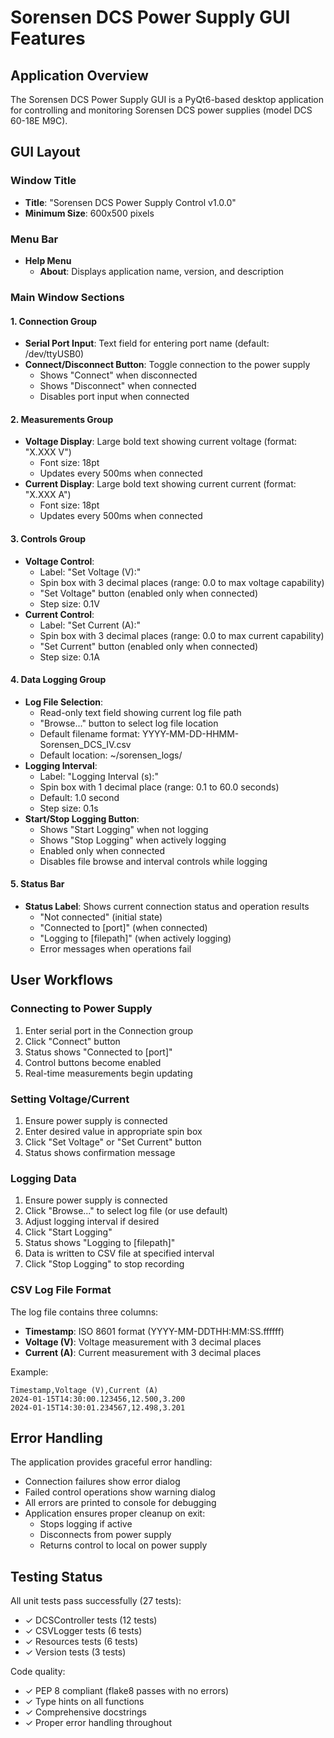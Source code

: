 # Sorensen DCS Power Supply GUI Features

## Application Overview

The Sorensen DCS Power Supply GUI is a PyQt6-based desktop application for controlling and monitoring Sorensen DCS power supplies (model DCS 60-18E M9C).

## GUI Layout

### Window Title
- **Title**: "Sorensen DCS Power Supply Control v1.0.0"
- **Minimum Size**: 600x500 pixels

### Menu Bar
- **Help Menu**
  - **About**: Displays application name, version, and description

### Main Window Sections

#### 1. Connection Group
- **Serial Port Input**: Text field for entering port name (default: /dev/ttyUSB0)
- **Connect/Disconnect Button**: Toggle connection to the power supply
  - Shows "Connect" when disconnected
  - Shows "Disconnect" when connected
  - Disables port input when connected

#### 2. Measurements Group
- **Voltage Display**: Large bold text showing current voltage (format: "X.XXX V")
  - Font size: 18pt
  - Updates every 500ms when connected
- **Current Display**: Large bold text showing current current (format: "X.XXX A")
  - Font size: 18pt
  - Updates every 500ms when connected

#### 3. Controls Group
- **Voltage Control**:
  - Label: "Set Voltage (V):"
  - Spin box with 3 decimal places (range: 0.0 to max voltage capability)
  - "Set Voltage" button (enabled only when connected)
  - Step size: 0.1V
- **Current Control**:
  - Label: "Set Current (A):"
  - Spin box with 3 decimal places (range: 0.0 to max current capability)
  - "Set Current" button (enabled only when connected)
  - Step size: 0.1A

#### 4. Data Logging Group
- **Log File Selection**:
  - Read-only text field showing current log file path
  - "Browse..." button to select log file location
  - Default filename format: YYYY-MM-DD-HHMM-Sorensen_DCS_IV.csv
  - Default location: ~/sorensen_logs/
- **Logging Interval**:
  - Label: "Logging Interval (s):"
  - Spin box with 1 decimal place (range: 0.1 to 60.0 seconds)
  - Default: 1.0 second
  - Step size: 0.1s
- **Start/Stop Logging Button**:
  - Shows "Start Logging" when not logging
  - Shows "Stop Logging" when actively logging
  - Enabled only when connected
  - Disables file browse and interval controls while logging

#### 5. Status Bar
- **Status Label**: Shows current connection status and operation results
  - "Not connected" (initial state)
  - "Connected to [port]" (when connected)
  - "Logging to [filepath]" (when actively logging)
  - Error messages when operations fail

## User Workflows

### Connecting to Power Supply
1. Enter serial port in the Connection group
2. Click "Connect" button
3. Status shows "Connected to [port]"
4. Control buttons become enabled
5. Real-time measurements begin updating

### Setting Voltage/Current
1. Ensure power supply is connected
2. Enter desired value in appropriate spin box
3. Click "Set Voltage" or "Set Current" button
4. Status shows confirmation message

### Logging Data
1. Ensure power supply is connected
2. Click "Browse..." to select log file (or use default)
3. Adjust logging interval if desired
4. Click "Start Logging"
5. Status shows "Logging to [filepath]"
6. Data is written to CSV file at specified interval
7. Click "Stop Logging" to stop recording

### CSV Log File Format
The log file contains three columns:
- **Timestamp**: ISO 8601 format (YYYY-MM-DDTHH:MM:SS.ffffff)
- **Voltage (V)**: Voltage measurement with 3 decimal places
- **Current (A)**: Current measurement with 3 decimal places

Example:
```csv
Timestamp,Voltage (V),Current (A)
2024-01-15T14:30:00.123456,12.500,3.200
2024-01-15T14:30:01.234567,12.498,3.201
```

## Error Handling

The application provides graceful error handling:
- Connection failures show error dialog
- Failed control operations show warning dialog
- All errors are printed to console for debugging
- Application ensures proper cleanup on exit:
  - Stops logging if active
  - Disconnects from power supply
  - Returns control to local on power supply

## Testing Status

All unit tests pass successfully (27 tests):
- ✓ DCSController tests (12 tests)
- ✓ CSVLogger tests (6 tests)
- ✓ Resources tests (6 tests)
- ✓ Version tests (3 tests)

Code quality:
- ✓ PEP 8 compliant (flake8 passes with no errors)
- ✓ Type hints on all functions
- ✓ Comprehensive docstrings
- ✓ Proper error handling throughout
